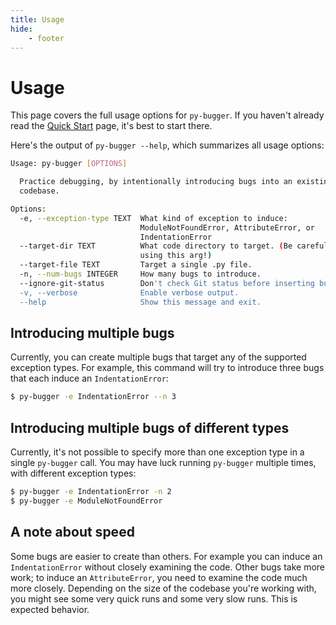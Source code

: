 ```yaml
---
title: Usage
hide:
    - footer
---
```


# Usage

This page covers the full usage options for `py-bugger`. If you haven't already read the [Quick Start](../quick_start/index.md) page, it's best to start there.

Here's the output of `py-bugger --help`, which summarizes all usage options:

```sh
Usage: py-bugger [OPTIONS]

  Practice debugging, by intentionally introducing bugs into an existing
  codebase.

Options:
  -e, --exception-type TEXT  What kind of exception to induce:
                             ModuleNotFoundError, AttributeError, or
                             IndentationError
  --target-dir TEXT          What code directory to target. (Be careful when
                             using this arg!)
  --target-file TEXT         Target a single .py file.
  -n, --num-bugs INTEGER     How many bugs to introduce.
  --ignore-git-status        Don't check Git status before inserting bugs.
  -v, --verbose              Enable verbose output.
  --help                     Show this message and exit.
```

## Introducing multiple bugs

Currently, you can create multiple bugs that target any of the supported exception types. For example, this command will try to introduce three bugs that each induce an `IndentationError`:

```sh
$ py-bugger -e IndentationError --n 3
```

## Introducing multiple bugs of different types

Currently, it's not possible to specify more than one exception type in a single `py-bugger` call. You may have luck running `py-bugger` multiple times, with different exception types:

```sh
$ py-bugger -e IndentationError -n 2
$ py-bugger -e ModuleNotFoundError
```

## A note about speed

Some bugs are easier to create than others. For example you can induce an `IndentationError` without closely examining the code. Other bugs take more work; to induce an `AttributeError`, you need to examine the code much more closely. Depending on the size of the codebase you're working with, you might see some very quick runs and some very slow runs. This is expected behavior.
